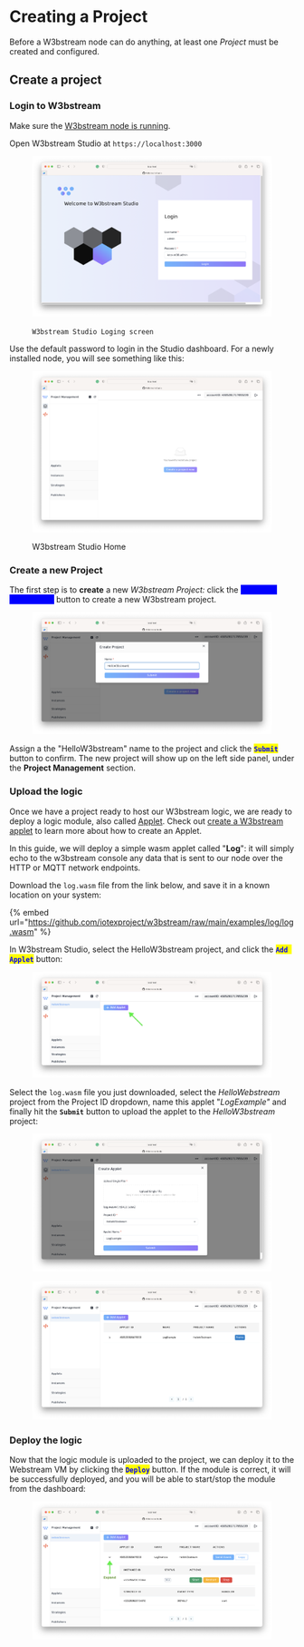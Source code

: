 # Creating a Project

Before a W3bstream node can do anything, at least one _Project_ must be created and configured.

## Create a project

### Login to W3bstream

Make sure the [W3bstream node is running](running-a-node.md#start-the-w3bstream-node-with).&#x20;

Open W3bstream Studio at `https://localhost:3000`

<figure><img src="../.gitbook/assets/image (9) (2).png" alt=""><figcaption><p><code>W3bstream Studio Loging screen</code></p></figcaption></figure>

Use the default password to login in the Studio dashboard. For a newly installed node, you will see something like this:

<figure><img src="../.gitbook/assets/image (14).png" alt=""><figcaption><p>W3bstream Studio Home</p></figcaption></figure>

### Create a new Project

The first step is to **create** a new _W3bstream Project:_ click the <mark style="color:blue;background-color:blue;">**`Create a project now`**</mark> button to create a new W3bstream project.

<figure><img src="../.gitbook/assets/image (10).png" alt=""><figcaption></figcaption></figure>

Assign a the "HelloW3bstream" name to the project and click the <mark style="color:blue;">**`Submit`**</mark> button to confirm. The new project will show up on the left side panel, under the **Project Management** section.

### Upload the logic

Once we have a project ready to host our W3bstream logic, we are ready to deploy a logic module, also called [Applet](../applets-development/basic-concepts.md#applets). Check out [create a W3bstream applet](../applets-development/basic-concepts.md) to learn more about how to create an Applet.

In this guide, we will deploy a simple wasm applet called "**Log**": it will simply echo to the w3bstream console any data that is sent to our node over the HTTP or MQTT network endpoints.&#x20;

Download the `log.wasm` file from the link below, and save it in a known location on your system:

{% embed url="https://github.com/iotexproject/w3bstream/raw/main/examples/log/log.wasm" %}

In W3bstream Studio, select the HelloW3bstream project, and click the <mark style="color:blue;">**`Add Applet`**</mark> button:

<figure><img src="../.gitbook/assets/image (11) (2).png" alt=""><figcaption></figcaption></figure>

Select the `log.wasm` file you just downloaded, select the _HelloWebstream_ project from the Project ID dropdown, name this applet "_LogExample"_ and finally hit the **`Submit`** button to upload the applet to the _HelloW3bstream_ project:

<div>

<figure><img src="../.gitbook/assets/image (1) (2) (1).png" alt=""><figcaption></figcaption></figure>

 

<figure><img src="../.gitbook/assets/Schermata 2022-11-01 alle 16.02.37.png" alt=""><figcaption></figcaption></figure>

</div>

### Deploy the logic

Now that the logic module is uploaded to the project, we can deploy it to the Webstream VM by clicking the <mark style="color:blue;">**`Deploy`**</mark> button. If the module is correct, it will be successfully deployed, and you will be able to start/stop the module from the dashboard:

<figure><img src="../.gitbook/assets/image (15).png" alt=""><figcaption></figcaption></figure>

